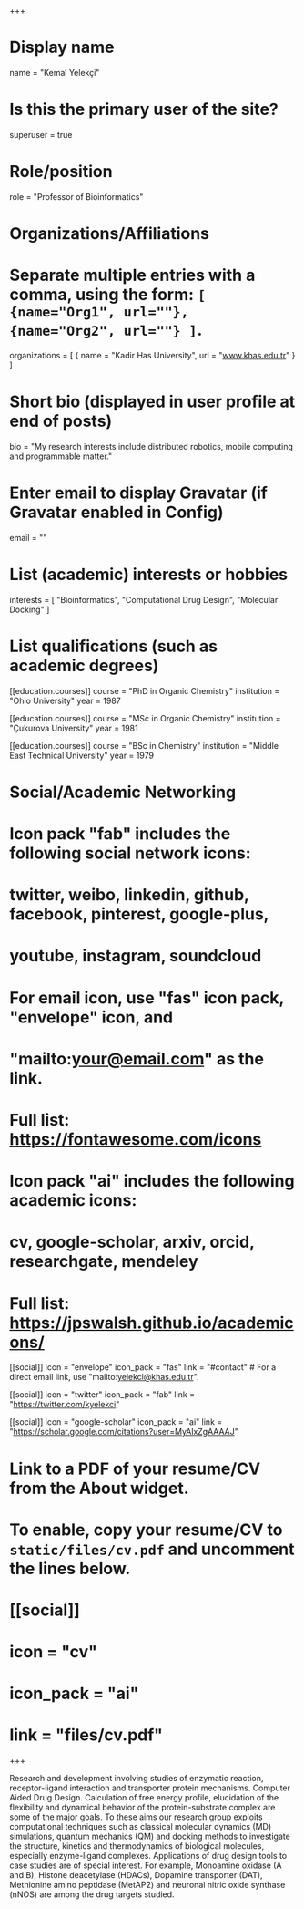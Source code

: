 +++
# Display name
name = "Kemal Yelekçi"

# Is this the primary user of the site?
superuser = true

# Role/position
role = "Professor of Bioinformatics"

# Organizations/Affiliations
#   Separate multiple entries with a comma, using the form: `[ {name="Org1", url=""}, {name="Org2", url=""} ]`.
organizations = [ { name = "Kadir Has University", url = "www.khas.edu.tr" } ]

# Short bio (displayed in user profile at end of posts)
bio = "My research interests include distributed robotics, mobile computing and programmable matter."

# Enter email to display Gravatar (if Gravatar enabled in Config)
email = ""

# List (academic) interests or hobbies
interests = [
  "Bioinformatics",
  "Computational Drug Design",
  "Molecular Docking"
]

# List qualifications (such as academic degrees)
[[education.courses]]
  course = "PhD in Organic Chemistry"
  institution = "Ohio University"
  year = 1987

[[education.courses]]
  course = "MSc in Organic Chemistry"
  institution = "Çukurova University"
  year = 1981

[[education.courses]]
  course = "BSc in Chemistry"
  institution = "Middle East Technical University"
  year = 1979

# Social/Academic Networking
#
# Icon pack "fab" includes the following social network icons:
#
#   twitter, weibo, linkedin, github, facebook, pinterest, google-plus,
#   youtube, instagram, soundcloud
#
#   For email icon, use "fas" icon pack, "envelope" icon, and
#   "mailto:your@email.com" as the link.
#
#   Full list: https://fontawesome.com/icons
#
# Icon pack "ai" includes the following academic icons:
#
#   cv, google-scholar, arxiv, orcid, researchgate, mendeley
#
#   Full list: https://jpswalsh.github.io/academicons/

[[social]]
  icon = "envelope"
  icon_pack = "fas"
  link = "#contact"  # For a direct email link, use "mailto:yelekci@khas.edu.tr".

[[social]]
  icon = "twitter"
  icon_pack = "fab"
  link = "https://twitter.com/kyelekci"

[[social]]
  icon = "google-scholar"
  icon_pack = "ai"
  link = "https://scholar.google.com/citations?user=MyAlxZgAAAAJ"

# Link to a PDF of your resume/CV from the About widget.
# To enable, copy your resume/CV to `static/files/cv.pdf` and uncomment the lines below.
# [[social]]
#   icon = "cv"
#   icon_pack = "ai"
#   link = "files/cv.pdf"

+++

Research and development involving studies of enzymatic reaction, receptor-ligand interaction and transporter protein mechanisms. Computer Aided Drug Design. Calculation of free energy profile, elucidation of the flexibility and dynamical behavior of the protein-substrate complex are some of the major goals. To these aims our research group exploits computational techniques such as classical molecular dynamics (MD) simulations, quantum mechanics (QM) and docking methods to investigate the structure, kinetics and thermodynamics of biological molecules, especially enzyme-ligand complexes. Applications of drug design tools to case studies are of special interest. For example, Monoamine oxidase (A and B), Histone deacetylase (HDACs), Dopamine transporter (DAT), Methionine amino peptidase (MetAP2) and neuronal nitric oxide synthase (nNOS) are among the drug targets studied.
